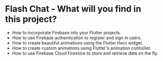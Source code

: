 # Flash Chat - What will you find in this project?

- How to incorporate Firebase into your Flutter projects.
- How to use Firebase authentication to register and sign in users.
- How to create beautiful animations using the Flutter Hero widget.
- How to create custom animations using Flutter's animation controller.
- How to use Firebase Cloud Firestore to store and retrieve data on the fly.

